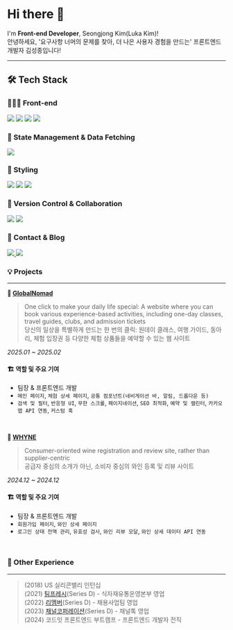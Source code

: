 # Hi there 👋  

I'm **Front-end Developer**, Seongjong Kim(Luka Kim)!  
안녕하세요, '요구사항 너머의 문제를 찾아, 더 나은 사용자 경험을 만드는' 프론트엔드 개발자 김성종입니다!

---

## 🛠 Tech Stack

### 🧑🏻‍💻 Front-end
<p>
  <img src="https://img.shields.io/badge/Javascript-F7DF1E?style=flat-square&logo=Javascript&logoColor=black"/>  
  <img src="https://img.shields.io/badge/TypeScript-3178C6?style=flat-square&logo=TypeScript&logoColor=white"/>  
  <img src="https://img.shields.io/badge/React-61DAFB?style=flat-square&logo=React&logoColor=black"/>  
  <img src="https://img.shields.io/badge/Next.js-000000?style=flat-square&logo=Next.js&logoColor=white"/>  
</p>

### 🔄 State Management & Data Fetching  
<p>
  <img src="https://img.shields.io/badge/React Query-FF4154?style=flat-square&logo=ReactQuery&logoColor=white"/>  
</p>

### 🎨 Styling
<p>
  <img src="https://img.shields.io/badge/HTML-E34F26?style=flat-square&logo=HTML5&logoColor=white"/>  
  <img src="https://img.shields.io/badge/CSS-1572B6?style=flat-square&logo=CSS3&logoColor=white"/>  
  <img src="https://img.shields.io/badge/TailwindCSS-06B6D4?style=flat-square&logo=TailwindCSS&logoColor=white"/>  
</p>

### 📌 Version Control & Collaboration
<p>
  <img src="https://img.shields.io/badge/Git-F05032?style=flat-square&logo=Git&logoColor=white"/>
  <img src="https://img.shields.io/badge/GitHub-181717?style=flat-square&logo=GitHub&logoColor=white"/>
</p>

### 📌 Contact & Blog
<p>
  <a href="mailto:naver.daum0711@gmail.com">
    <img src="https://img.shields.io/badge/naver.daum0711@gmail.com-EA4335?style=flat-square&logo=Gmail&logoColor=white"/>
  </a>
  <a href="https://velog.io/@kimluka">
    <img src="https://img.shields.io/badge/velog-20C997?style=flat-square&logo=velog&logoColor=white"/>
  </a>
</p>

### 💡 Projects
---
**🛫 [**GlobalNomad**](https://github.com/Sprint-11-5-GlobalNomad/GlobalNomad)**
> One click to make your daily life special: A website where you can book various experience-based activities, including one-day classes, travel guides, clubs, and admission tickets<br>
> 당신의 일상을 특별하게 만드는 한 번의 클릭: 원데이 클래스, 여행 가이드, 동아리, 체험 입장권 등 다양한 체험 상품들을 예약할 수 있는 웹 사이트

_2025.01 ~ 2025.02_

#### 🏗 **역할 및 주요 기여**
- 팀장 & 프론트엔드 개발
- `메인 페이지`, `체험 상세 페이지`, `공통 컴포넌트(네비게이션 바, 알림, 드롭다운 등)`
- `검색 및 필터`, `반응형 UI`, `무한 스크롤`, `페이지네이션`, `SEO 최적화`, `예약 및 캘린터`, `카카오맵 API 연동`, `커스텀 훅`

<br>

**🍷 [**WHYNE**](https://github.com/Sprint-11-5team/WHYNE)**
> Consumer-oriented wine registration and review site, rather than supplier-centric<br>
> 공급자 중심의 소개가 아닌, 소비자 중심의 와인 등록 및 리뷰 사이트

_2024.12 ~ 2024.12_

#### 🏗 **역할 및 주요 기여**
- 팀장 & 프론트엔드 개발
- `회원가입 페이지`, `와인 상세 페이지`
- `로그인 상태 전역 관리`, `유효성 검사`, `와인 리뷰 모달`, `와인 상세 데이터 API 연동`

<br>

### 🫨 Other Experience
---
> (2018) US 실리콘밸리 인턴십<br>
> (2021) [팀프레시](https://www.teamfresh.co.kr/)(Series D) - 식자재유통운영본부 영업<br>
> (2022) [리멤버](https://corp.remember.co.kr/)(Series D) - 채용사업팀 영업<br>
> (2023) [채널코퍼레이션](https://channel.io/ko)(Series D) - 채널톡 영업<br>
> (2024) 코드잇 프론트엔드 부트캠프 - 프론트엔드 개발자 전직
